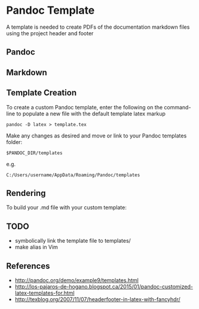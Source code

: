# Pandoc Template

A template is needed to create PDFs of the documentation markdown files using the project header and footer

## Pandoc

## Markdown

## Template Creation

To create a custom Pandoc template, enter the following on the command-line to populate a new file with the default template latex markup

```
pandoc -D latex > template.tex
```

Make any changes as desired and move or link to your Pandoc templates folder:
```
$PANDOC_DIR/templates
```

e.g.
```
C:/Users/username/AppData/Roaming/Pandoc/templates
```

## Rendering

To build your .md file with your custom template:

## TODO
- symbolically link the template file to templates/
- make alias in Vim

## References

- http://pandoc.org/demo/example9/templates.html
- http://los-pajaros-de-hogano.blogspot.ca/2015/01/pandoc-customized-latex-templates-for.html
- http://texblog.org/2007/11/07/headerfooter-in-latex-with-fancyhdr/

